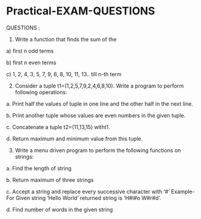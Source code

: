 # Practical-EXAM-QUESTIONS
QUESTIONS :
1. Write a function that finds the sum of the

a) first n odd terms

b) first n even terms

c) 1, 2, 4, 3, 5, 7, 9, 6, 8, 10, 11, 13.. till n-th term

2. Consider a tuple t1=(1,2,5,7,9,2,4,6,8,10). Write a program to perform following operations:

a. Print half the values of tuple in one line and the other half in the next line.

b. Print another tuple whose values are even numbers in the given tuple.

c. Concatenate a tuple t2=(11,13,15) witht1.

d. Return maximum and minimum value from this tuple.

3. Write a menu driven program to perform the following functions on strings:

a. Find the length of string

b. Return maximum of three strings

c. Accept a string and replace every successive character with ‘#’ Example- For Given string ‘Hello World’ returned string is ‘H#l#o W#r#d’.

d. Find number of words in the given string
